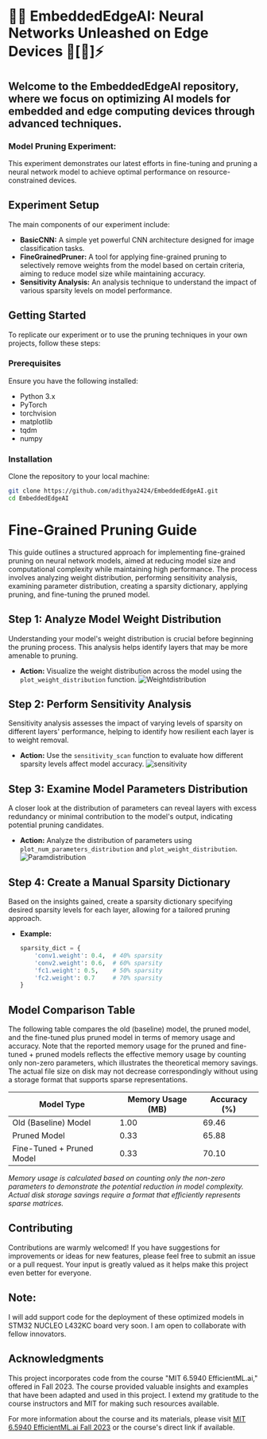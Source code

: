 # 🚀✨ **EmbeddedEdgeAI**: Neural Networks Unleashed on Edge Devices 🧠[🔲]⚡️

## Welcome to the EmbeddedEdgeAI repository, where we focus on optimizing AI models for embedded and edge computing devices through advanced techniques.

### **Model Pruning Experiment:**

This experiment demonstrates our latest efforts in fine-tuning and pruning a neural network model to achieve optimal performance on resource-constrained devices.

## **Experiment Setup**

The main components of our experiment include:

- **BasicCNN:** A simple yet powerful CNN architecture designed for image classification tasks.
- **FineGrainedPruner:** A tool for applying fine-grained pruning to selectively remove weights from the model based on certain criteria, aiming to reduce model size while maintaining accuracy.
- **Sensitivity Analysis:** An analysis technique to understand the impact of various sparsity levels on model performance.

## **Getting Started**

To replicate our experiment or to use the pruning techniques in your own projects, follow these steps:

### Prerequisites

Ensure you have the following installed:
- Python 3.x
- PyTorch
- torchvision
- matplotlib
- tqdm
- numpy

### Installation

Clone the repository to your local machine:

```bash
git clone https://github.com/adithya2424/EmbeddedEdgeAI.git
cd EmbeddedEdgeAI
```

# Fine-Grained Pruning Guide

This guide outlines a structured approach for implementing fine-grained pruning on neural network models, aimed at reducing model size and computational complexity while maintaining high performance. The process involves analyzing weight distribution, performing sensitivity analysis, examining parameter distribution, creating a sparsity dictionary, applying pruning, and fine-tuning the pruned model.

## Step 1: Analyze Model Weight Distribution

Understanding your model's weight distribution is crucial before beginning the pruning process. This analysis helps identify layers that may be more amenable to pruning.

- **Action:** Visualize the weight distribution across the model using the `plot_weight_distribution` function.
 ![Weightdistribution](https://github.com/adithya2424/EmbeddedEdgeAI/assets/34277400/9fd3769b-5db7-4aed-b3df-9479206ba9c0)
 
## Step 2: Perform Sensitivity Analysis

Sensitivity analysis assesses the impact of varying levels of sparsity on different layers' performance, helping to identify how resilient each layer is to weight removal.

- **Action:** Use the `sensitivity_scan` function to evaluate how different sparsity levels affect model accuracy.
  ![sensitivity](https://github.com/adithya2424/EmbeddedEdgeAI/assets/34277400/c60119af-da7b-4ac1-a0c0-d7a1a75a5154)

## Step 3: Examine Model Parameters Distribution

A closer look at the distribution of parameters can reveal layers with excess redundancy or minimal contribution to the model's output, indicating potential pruning candidates.

- **Action:** Analyze the distribution of parameters using `plot_num_parameters_distribution` and `plot_weight_distribution`.
![Paramdistribution](https://github.com/adithya2424/EmbeddedEdgeAI/assets/34277400/659dad35-02cb-4770-87dc-6fff711a5e9d)

## Step 4: Create a Manual Sparsity Dictionary

Based on the insights gained, create a sparsity dictionary specifying desired sparsity levels for each layer, allowing for a tailored pruning approach.

- **Example:**
  ```python
  sparsity_dict = {
      'conv1.weight': 0.4,  # 40% sparsity
      'conv2.weight': 0.6,  # 60% sparsity
      'fc1.weight': 0.5,    # 50% sparsity
      'fc2.weight': 0.7     # 70% sparsity
  }

## Model Comparison Table

The following table compares the old (baseline) model, the pruned model, and the fine-tuned plus pruned model in terms of memory usage and accuracy. Note that the reported memory usage for the pruned and fine-tuned + pruned models reflects the effective memory usage by counting only non-zero parameters, which illustrates the theoretical memory savings. The actual file size on disk may not decrease correspondingly without using a storage format that supports sparse representations.

| Model Type                 | Memory Usage (MB) | Accuracy (%) |
|----------------------------|-------------------|--------------|
| Old (Baseline) Model       | 1.00              | 69.46        |
| Pruned Model               | 0.33              | 65.88        |
| Fine-Tuned + Pruned Model  | 0.33              | 70.10        |

*Memory usage is calculated based on counting only the non-zero parameters to demonstrate the potential reduction in model complexity. Actual disk storage savings require a format that efficiently represents sparse matrices.*

## Contributing

Contributions are warmly welcomed! If you have suggestions for improvements or ideas for new features, please feel free to submit an issue or a pull request. Your input is greatly valued as it helps make this project even better for everyone.

## Note:

I will add support code for the deployment of these optimized models in STM32 NUCLEO L432KC board very soon. I am open to collaborate with fellow innovators.

## Acknowledgments

This project incorporates code from the course "MIT 6.5940 EfficientML.ai," offered in Fall 2023. The course provided valuable insights and examples that have been adapted and used in this project. I extend my gratitude to the course instructors and MIT for making such resources available.

For more information about the course and its materials, please visit [MIT 6.5940 EfficientML.ai Fall 2023](https://hanlab.mit.edu/courses/2023-fall-65940) or the course's direct link if available.














